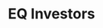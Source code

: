 ---
title: EQ Investors
countries:
  - gb
featured: false
description: >-
  Impact investing is an exciting and rapidly growing industry powered by
  investors who are determined to generate social and environmental impact as
  well as financial returns.
action_url: 'https://eqinvestors.co.uk/individuals'
categories:
  - d8a27ec4-c533-4a8d-a8fe-c217f073c790
twitter: null
instagram: null
image: null
tags:
  - choose
  - divest
  - funding
blueprint: action

---